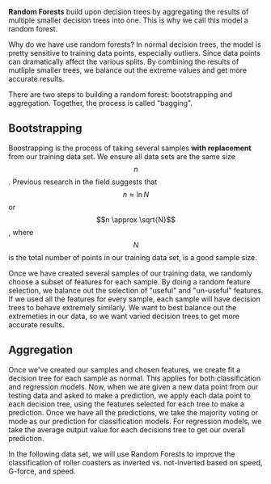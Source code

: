**Random Forests** build upon decision trees by aggregating the results of multiple smaller decision trees into one. This is why we call this model a random forest.

Why do we have use random forests? In normal decision trees, the model is pretty sensitive to training data points, especially outliers. Since data points can dramatically
affect the various splits. By combining the results of mutliple smaller trees, we balance out the extreme values and get more accurate results.

There are two steps to building a random forest: bootstrapping and aggregation. Together, the process is called "bagging". 

## Bootstrapping

Boostrapping is the process of taking several samples **with replacement** from our training data set. We ensure all data sets are the same size $$n$$. 
Previous research in the field suggests that $$n \approx \ln{N}$$ or $$n \approx \sqrt{N}$$, where $$N$$ is the total number of points in our training data set,
is a good sample size. 

Once we have created several samples of our training data, we randomly choose a subset of features for each sample. By doing a random feature selection, we
balance out the selection of "useful" and "un-useful" features. If we used all the features for every sample, each sample will have decision trees to 
behave extremely similarly. We want to best balance out the extremeties in our data, so we want varied decision trees to get more accurate results.

## Aggregation

Once we've created our samples and chosen features, we create fit a decision tree for each sample as normal. This applies for both classification and regression models.
Now, when we are given a new data point from our testing data and asked to make a prediction, we apply each data point to each decision tree, using the 
features selected for each tree to make a prediction. Once we have all the predictions, we take the majority voting or mode as our prediction for classification models.
For regression models, we take the average output value for each decisions tree to get our overall prediction.

In the following data set, we will use Random Forests to improve the classification of roller coasters as inverted vs. not-inverted based on speed, G-force, and speed.
